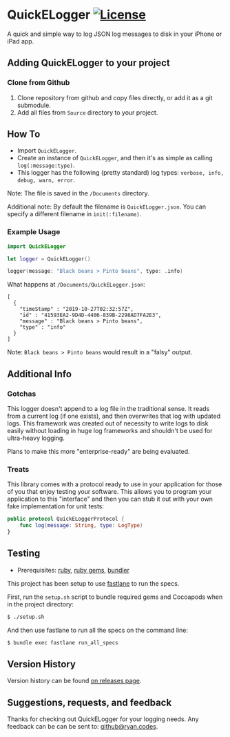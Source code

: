 # QuickELogger [![License](https://img.shields.io/dub/l/vibe-d.svg)](https://github.com/rbaumbach/InstagramSimpleOAuth/blob/master/MIT-LICENSE.txt)

A quick and simple way to log JSON log messages to disk in your iPhone or iPad app.

## Adding QuickELogger to your project

### Clone from Github

1.  Clone repository from github and copy files directly, or add it as a git submodule.
2.  Add all files from `Source` directory to your project.

## How To

* Import `QuickELogger`.
* Create an instance of `QuickELogger`, and then it's as simple as calling `log(:message:type)`.
* This logger has the following (pretty standard) log types: `verbose, info, debug, warn, error`.

Note: The file is saved in the `/Documents` directory.

Additional note: By default the filename is `QuickELogger.json`.  You can specify a different filename in `init(:filename)`.

### Example Usage

```swift
import QuickELogger

let logger = QuickELogger()

logger(message: "Black beans > Pinto beans", type: .info)
```

What happens at `/Documents/QuickELogger.json`:

```
[
  {
    "timeStamp" : "2019-10-27T02:32:57Z",
    "id" : "41593EA2-9D4D-4406-839B-2298AD7FA2E3",
    "message" : "Black beans > Pinto beans",
    "type" : "info"
  }
]
```

Note: `Black beans > Pinto beans` would result in a "falsy" output.

## Additional Info

### Gotchas

This logger doesn't append to a log file in the traditional sense.  It reads from a current log (if one exists), and then overwrites that log with updated logs.  This framework was created out of necessity to write logs to disk easily without loading in huge log frameworks and shouldn't be used for ultra-heavy logging.

Plans to make this more "enterprise-ready" are being evaluated.

### Treats

This library comes with a protocol ready to use in your application for those of you that enjoy testing your software.  This allows you to program your application to this "interface" and then you can stub it out with your own fake implementation for unit tests:

```swift
public protocol QuickELoggerProtocol {
    func log(message: String, type: LogType)
}
```

## Testing

* Prerequisites: [ruby](https://github.com/sstephenson/rbenv), [ruby gems](https://rubygems.org/pages/download), [bundler](http://bundler.io)

This project has been setup to use [fastlane](https://fastlane.tools) to run the specs.

First, run the `setup.sh` script to bundle required gems and Cocoapods when in the project directory:

```bash
$ ./setup.sh
```

And then use fastlane to run all the specs on the command line:

```bash
$ bundle exec fastlane run_all_specs
```

## Version History

Version history can be found [on releases page](https://github.com/rbaumbach/QuickELogger/releases).

## Suggestions, requests, and feedback

Thanks for checking out QuickELogger for your logging needs.  Any feedback can be can be sent to: github@ryan.codes.
